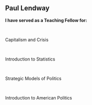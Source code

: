 ## Paul Lendway


**I have served as a Teaching Fellow for:**

 &nbsp;

Capitalism and Crisis

&nbsp;

Introduction to Statistics

 &nbsp;

Strategic Models of Politics

 &nbsp;

Introduction to American Politics

